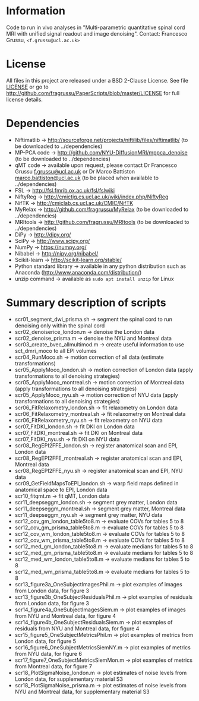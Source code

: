 # Information
Code to run in vivo analyses in
"Multi-parametric quantitative spinal cord MRI with unified signal readout and image denoising".
Contact: Francesco Grussu, `<f.grussu@ucl.ac.uk>`


# License
All files in this project are released under a BSD 2-Clause License.
See file [LICENSE](http://github.com/fragrussu/PaperScripts/blob/master/LICENSE) or go to http://github.com/fragrussu/PaperScripts/blob/master/LICENSE for full license details.


# Dependencies

* Niftimatlib                -> http://sourceforge.net/projects/niftilib/files/niftimatlib/ (to be downloaded to ../dependencies)
* MP-PCA code                -> http://github.com/NYU-DiffusionMRI/mppca_denoise (to be downloaded to ../dependencies)
* qMT code                   -> available upon request, please contact Dr Francesco Grussu <f.grussu@ucl.ac.uk> or Dr Marco Battiston <marco.battiston@ucl.ac.uk> (to be placed when available to ../dependencies)
* FSL                        -> http://fsl.fmrib.ox.ac.uk/fsl/fslwiki
* NiftyReg                   -> http://cmictig.cs.ucl.ac.uk/wiki/index.php/NiftyReg
* NifTK                      -> http://cmiclab.cs.ucl.ac.uk/CMIC/NifTK
* MyRelax                    -> http://github.com/fragrussu/MyRelax (to be downloaded to ../dependencies)
* MRItools                   -> http://github.com/fragrussu/MRItools (to be downloaded to ../dependencies)
* DiPy                       -> http://dipy.org/
* SciPy                      -> http://www.scipy.org/
* NumPy                      -> https://numpy.org/
* Nibabel                    -> http://nipy.org/nibabel/
* Scikit-learn               -> http://scikit-learn.org/stable/
* Python standard library    -> available in any python distribution such as Anaconda (http://www.anaconda.com/distribution/)
* unzip command              -> available as `sudo apt install unzip` for Linux


# Summary description of scripts

* scr01_segment_dwi_prisma.sh                   ->  segment the spinal cord to run denoising only within the spinal cord
* scr02_denoiserice_london.m                    ->  denoise the London data
* scr02_denoise_prisma.m                        ->  denoise the NYU and Montreal data
* scr03_create_bvec_allmultimod.m               ->  create useful information to use sct_dmri_moco to all EPI volumes
* scr04_RunMoco.sh                              ->  motion correction of all data (estimate transformations)
* scr05_ApplyMoco_london.sh                     ->  motion correction of London data (apply transformations to all denoising strategies)
* scr05_ApplyMoco_montreal.sh                   ->  motion correction of Montreal data (apply transformations to all denoising strategies)
* scr05_ApplyMoco_nyu.sh                        ->  motion correction of NYU data (apply transformations to all denoising strategies)
* scr06_FitRelaxometry_london.sh                ->  fit relaxometry on London data
* scr06_FitRelaxometry_montreal.sh              ->  fit relaxometry on Montreal data
* scr06_FitRelaxometry_nyu.sh                   ->  fit relaxometry on NYU data
* scr07_FitDKI_london.sh                        ->  fit DKI on London data
* scr07_FitDKI_montreal.sh                      ->  fit DKI on Montreal data
* scr07_FitDKI_nyu.sh                           ->  fit DKI on NYU data
* scr08_RegEPI2FFE_london.sh                    ->  register anatomical scan and EPI, London data
* scr08_RegEPI2FFE_montreal.sh                  ->  register anatomical scan and EPI, Montreal data
* scr08_RegEPI2FFE_nyu.sh                       ->  register anatomical scan and EPI, NYU data
* scr09_GetFieldMapsToEPI_london.sh             ->  warp field maps defined in anatomical space to EPI, London data
* scr10_fitqmt.m                                ->  fit qMT, London data
* scr11_deepseggm_london.sh                     ->  segment grey matter, London data
* scr11_deepseggm_montreal.sh                   ->  segment grey matter, Montreal data
* scr11_deepseggm_nyu.sh                        ->  segment grey matter, NYU data
* scr12_cov_gm_london_table5to8.m               ->  evaluate COVs for tables 5 to 8
* scr12_cov_gm_prisma_table5to8.m               ->  evaluate COVs for tables 5 to 8
* scr12_cov_wm_london_table5to8.m               ->  evaluate COVs for tables 5 to 8
* scr12_cov_wm_prisma_table5to8.m               ->  evaluate COVs for tables 5 to 8
* scr12_med_gm_london_table5to8.m               ->  evaluate medians for tables 5 to 8
* scr12_med_gm_prisma_table5to8.m               ->  evaluate medians for tables 5 to 8
* scr12_med_wm_london_table5to8.m               ->  evaluate medians for tables 5 to 8
* scr12_med_wm_prisma_table5to8.m               ->  evaluate medians for tables 5 to 8
* scr13_figure3a_OneSubjectImagesPhil.m         ->  plot examples of images from London data, for figure 3
* scr13_figure3b_OneSubjectResidualsPhil.m      ->  plot examples of residuals from London data, for figure 3
* scr14_figure4a_OneSubjectImagesSiem.m         ->  plot examples of images from NYU and Montreal data, for figure 4
* scr14_figure4b_OneSubjectResidualsSiem.m      ->  plot examples of residuals from NYU and Montreal data, for figure 4
* scr15_figure5_OneSubjectMetricsPhil.m         ->  plot examples of metrics from London data, for figure 5 
* scr16_figure6_OneSubjectMetricsSiemNY.m       ->  plot examples of metrics from NYU data, for figure 6
* scr17_figure7_OneSubjectMetricsSiemMon.m      ->  plot examples of metrics from Montreal data, for figure 7
* scr18_PlotSigmaNoise_london.m                 ->  plot estimates of noise levels from London data, for supplementary material S3
* scr18_PlotSigmaNoise_prisma.m                 ->  plot estimates of noise levels from NYU and Montreal data, for supplementary material S3
